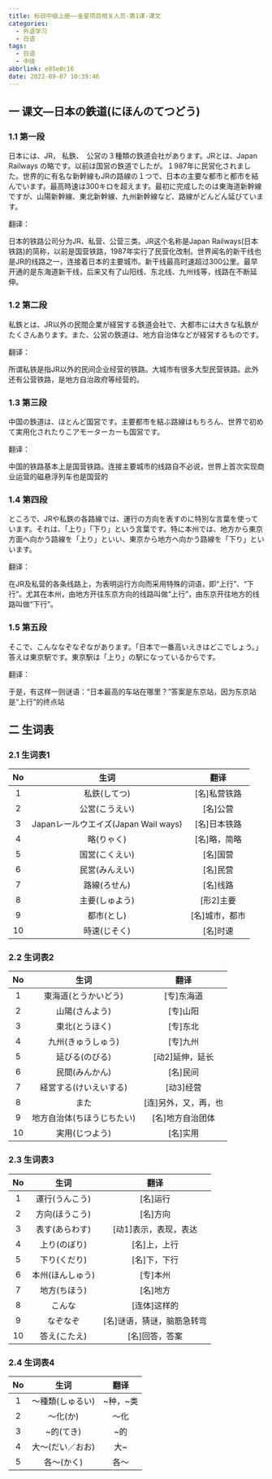 ```yaml
---
title: 标日中级上册——金星项目相关人员-第1课-课文
categories:
  - 外语学习
  - 日语
tags:
  - 日语
  - 中级
abbrlink: e05e8c16
date: 2022-09-07 10:39:46
---
```

## 一 课文—日本の鉄道(にほんのてつどう)

### 1.1 第一段

日本には、JR， 私鉄、　公営の３種類の鉄道会社があります。JRとは、Japan Railways の略です。以前は国営の鉄道でしたが。１987年に民営化されました。世界的に有名な新幹線もJRの路線の１つで、日本の主要な都市と都市を結んでいます。最高時速は300キロを超えます。最初に完成したのは東海道新幹線ですが、山陽新幹線、東北新幹線、九州新幹線など、路線がどんどん延びています。

<!--more-->

翻译：

日本的铁路公司分为JR、私营、公营三类。JR这个名称是Japan Railways(日本铁路)的简称，以前是国营铁路，1987年实行了民营化改制。世界闻名的新干线也是JR的线路之一，连接着日本的主要城市。新干线最高时速超过300公里。最早开通的是东海道新干线，后来又有了山阳线、东北线、九州线等，线路在不断延伸。

### 1.2 第二段

私鉄とは、JR以外の民間企業が経営する鉄道会社で、大都市には大きな私鉄がたくさんあります。また、公営の鉄道は、地方自治体などが経営するものです。

翻译：

所谓私铁是指JR以外的民间企业经营的铁路。大城市有很多大型民营铁路。此外还有公营铁路，是地方自治政府等经营的。

### 1.3 第三段

中国の鉄道は、ほとんど国営です。主要都市を結ぶ路線はもちろん、世界で初めて実用化されたりこアモーターカーも国営です。

翻译：

中国的铁路基本上是国营铁路。连接主要城市的线路自不必说，世界上首次实现商业运营的磁悬浮列车也是国营的

### 1.4 第四段

ところで、JRや私鉄の各路線では、運行の方向を表すのに特別な言葉を使っています。それは、「上り」「下り」という言葉です。特に本州では、地方から東京方面へ向かう路線を「上り」といい、東京から地方へ向かう路線を「下り」といいます。

翻译：

在JR及私营的各条线路上，为表明运行方向而采用特殊的词语，即“上行”、“下行”。尤其在本州，由地方开往东京方向的线路叫做“上行”，由东京开往地方的线路叫做“下行”。

### 1.5 第五段

そこで、こんななぞなぞながあります。「日本で一番高いえきはどこでしょう。」答えは東京駅です。東京駅は「上り」の駅になっているからです。

翻译：

于是，有这样一则谜语：“日本最高的车站在哪里？”答案是东京站，因为东京站是“上行”的终点站

## 二 生词表

### 2.1 生词表1

|  No  |                 生词                 |      翻译      |
| :--: | :----------------------------------: | :------------: |
|  1   |             私鉄(してつ)             |  [名]私营铁路  |
|  2   |            公営(こうえい)            |    [名]公营    |
|  3   | Japanレールウエイズ(Japan Wail ways) |  [名]日本铁路  |
|  4   |              略(りゃく)              |  [名]略，简略  |
|  5   |            国営(こくえい)            |    [名]国营    |
|  6   |            民営(みんえい)            |    [名]民营    |
|  7   |             路線(ろせん)             |    [名]线路    |
|  8   |            主要(しゅよう)            |   [形2]主要    |
|  9   |              都市(とし)              | [名]城市，都市 |
|  10  |             時速(じそく)             |    [名]时速    |

### 2.2 生词表2

|  No  |            生词            |         翻译         |
| :--: | :------------------------: | :------------------: |
|  1   |    東海道(とうかいどう)    |      [专]东海道      |
|  2   |       山陽(さんよう)       |       [专]山阳       |
|  3   |       東北(とうほく)       |       [专]东北       |
|  4   |     九州(きゅうしゅう)     |       [专]九州       |
|  5   |       延びる(のびる)       |   [动2]延伸，延长    |
|  6   |       民間(みんかん)       |       [名]民间       |
|  7   |   経営する(けいえいする)   |      [动3]经营       |
|  8   |            また            | [连]另外，又，再，也 |
|  9   | 地方自治体(ちほうじちたい) |   [名]地方自治团体   |
|  10  |       実用(じつよう)       |       [名]实用       |

### 2.3 生词表3

|  No  |       生词       |            翻译            |
| :--: | :--------------: | :------------------------: |
|  1   |  運行(うんこう)  |          [名]运行          |
|  2   |  方向(ほうこう)  |          [名]方向          |
|  3   |  表す(あらわす)  |   [动1]表示，表现，表达    |
|  4   |   上り(のぼり)   |        [名]上，上行        |
|  5   |   下り(くだり)   |        [名]下，下行        |
|  6   | 本州(ほんしゅう) |          [专]本州          |
|  7   |   地方(ちほう)   |          [名]地方          |
|  8   |      こんな      |        [连体]这样的        |
|  9   |     なぞなぞ     | [名]谜语，猜谜，脑筋急转弯 |
|  10  |   答え(こたえ)   |       [名]回答，答案       |

### 2.4 生词表4

|  No  |       生词       |   翻译   |
| :--: | :--------------: | :------: |
|  1   | ～種類(しゅるい) | ~种，~类 |
|  2   |     ～化(か)     |   ～化   |
|  3   |    ~的(てき)     |   ~的    |
|  4   | 大～(だい／おお) |   大~    |
|  5   |    各～(かく)    |   各～   |

